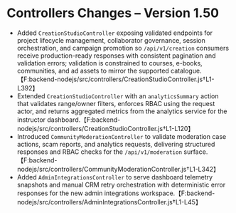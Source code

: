 # Controllers Changes – Version 1.50

- Added `CreationStudioController` exposing validated endpoints for project lifecycle management, collaborator governance, session orchestration, and campaign promotion so `/api/v1/creation` consumers receive production-ready responses with consistent pagination and validation errors; validation is constrained to courses, e-books, communities, and ad assets to mirror the supported catalogue.【F:backend-nodejs/src/controllers/CreationStudioController.js†L1-L392】
- Extended `CreationStudioController` with an `analyticsSummary` action that validates range/owner filters, enforces RBAC using the request actor, and returns aggregated metrics from the analytics service for the instructor dashboard.【F:backend-nodejs/src/controllers/CreationStudioController.js†L1-L120】
- Introduced `CommunityModerationController` to validate moderation case actions, scam reports, and analytics requests, delivering structured responses and RBAC checks for the `/api/v1/moderation` surface.【F:backend-nodejs/src/controllers/CommunityModerationController.js†L1-L342】
- Added `AdminIntegrationsController` to serve dashboard telemetry snapshots and manual CRM retry orchestration with deterministic error responses for the new admin integrations workspace.【F:backend-nodejs/src/controllers/AdminIntegrationsController.js†L1-L45】

